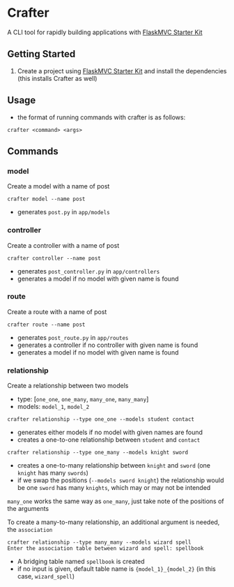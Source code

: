 # Crafter

A CLI tool for rapidly building applications with [FlaskMVC Starter Kit](https://github.com/rdp-jr/flask-mvc-starter-kit)

## Getting Started
1. Create a project using [FlaskMVC Starter Kit](https://github.com/rdp-jr/flask-mvc-starter-kit) and install the dependencies (this installs Crafter as well)


## Usage
- the format of running commands with crafter is as follows:
```
crafter <command> <args>
```

## Commands

### **model**
Create a model with a name of post
```
crafter model --name post
```
- generates `post.py` in `app/models`

### **controller**
Create a controller with a name of post
```
crafter controller --name post
```
- generates `post_controller.py` in `app/controllers`
- generates a model if no model with given name is found

### **route**
Create a route with a name of post
```
crafter route --name post
```
- generates `post_route.py` in `app/routes`
- generates a controller if no controller with given name is found
- generates a model if no model with given name is found

### **relationship**
Create a relationship between two models
- type: [`one_one`, `one_many`, `many_one`, `many_many`]
- models: `model_1`, `model_2`



```
crafter relationship --type one_one --models student contact
```
- generates either models if no model with given names are found
- creates a one-to-one relationship between `student` and `contact`

```
crafter relationship --type one_many --models knight sword
```
- creates a one-to-many relationship between `knight` and `sword` (one `knight` has many `swords`)
- if we swap the positions (`--models sword knight`) the relationship would be one `sword` has many `knights`, which may or may not be intended

`many_one` works the same way as `one_many`, just take note of the positions of the arguments

To create a many-to-many relationship, an additional argument is needed, the `association`

```
crafter relationship --type many_many --models wizard spell
Enter the association table between wizard and spell: spellbook
```
- A bridging table named `spellbook` is created
- if no input is given, default table name is `{model_1}_{model_2}` (in this case, `wizard_spell`)